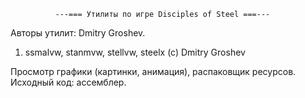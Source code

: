 ﻿              ---=== Утилиты по игре Disciples of Steel ===---

Авторы утилит: Dmitry Groshev.

1. ssmalvw, stanmvw, stellvw, steelx (c) Dmitry Groshev

Просмотр графики (картинки, анимация), распаковщик ресурсов. Исходный код: ассемблер.